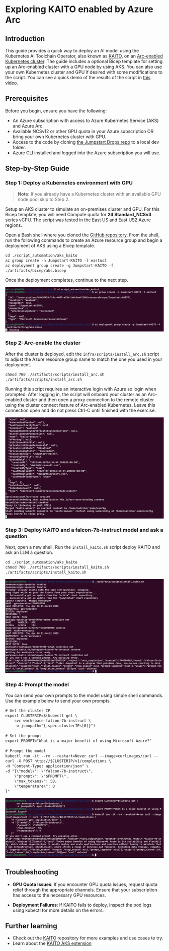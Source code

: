 # Exploring KAITO enabled by Azure Arc

## Introduction

This guide provides a quick way to deploy an AI model using the Kubernetes AI Toolchain Operator, also known as [KAITO](https://github.com/kaito-project/kaito), on an [Arc-enabled Kubernetes cluster](https://learn.microsoft.com/azure/azure-arc/kubernetes/overview). The guide includes a optional Bicep template for setting up an Arc-enabled cluster with a GPU node by using AKS. You can also use your own Kubernetes cluster and GPU if desired with some modifications to the script. You can see a quick demo of the results of the script in [this video](https://www.youtube.com/watch?v=Kef9WFyCeQA).

## Prerequisites

Before you begin, ensure you have the following:

* An Azure subscription with access to Azure Kubernetes Service (AKS) and Azure Arc.
* Available NCSv12 or other GPU quota in your Azure subscription OR bring your own Kubernetes cluster with GPU.
* Access to the code by cloning [the Jumpstart Drops repo](https://github.com/Azure/arc_jumpstart_drops) to a local dev folder.
* Azure CLI installed and logged into the Azure subscription you will use.

## Step-by-Step Guide

### Step 1: Deploy a Kubernetes environment with GPU

> **Note:** If you already have a Kubernetes cluster with an available GPU node pool skip to Step 2.

Setup an AKS cluster to simulate an on-premises cluster and GPU. For this Bicep template, you will need Compute quota for **24 Standard_NCSv3** series vCPU. The script was tested in the East US and East US2 Azure regions.

Open a Bash shell where you cloned the [GitHub repository](https://github.com/Azure/arc_jumpstart_drops). From the shell, run the following commands to create an Azure resource group and begin a deployment of AKS using a Bicep template.

```shell
cd ./script_automation/aks_kaito
az group create -n Jumpstart-KAITO -l eastus2
az deployment group create -g Jumpstart-KAITO -f ./artifacts/bicep/aks.bicep
```

Once the deployment completes, continue to the next step.

![Screenshot of a running deploy](./artifacts/media/deploy.png)

### Step 2: Arc-enable the cluster

After the cluster is deployed, edit the `infra/scripts/install_arc.sh` script to adjust the Azure resource group name to match the one you used in your deployment.

```shell
chmod 700 ./artifacts/scripts/install_arc.sh
./artifacts/scripts/install_arc.sh
```

Running this script requires an interactive login with Azure so login when prompted. After logging in, the script will onboard your cluster as an Arc-enabled cluster and then open a proxy connection to the remote cluster using the cluster connect feature of Arc-enabled Kubernetes. Leave this connection open and do not press Ctrl-C until finished with the exercise.

![Screenshot of Azure Arc installed](./artifacts/media/arc_installed.png)

### Step 3: Deploy KAITO and a falcon-7b-instruct model and ask a question

Next, open a new shell. Run the `install_kaito.sh` script deploy KAITO and ask an LLM a question.

```shell
cd ./script_automation/aks_kaito
chmod 700 ./artifacts/scripts/install_kaito.sh
./artifacts/scripts/install_kaito.sh
```
![Screenshot of KAITO installed](./artifacts/media/kaito_installed.png)

### Step 4: Prompt the model

You can send your own prompts to the model using simple shell commands. Use the example below to send your own prompts.

```shell
# Get the cluster IP
export CLUSTERIP=$(kubectl get \
    svc workspace-falcon-7b-instruct \
    -o jsonpath="{.spec.clusterIPs[0]}")

# Set the prompt
export PROMPT="What is a major benefit of using Microsoft Azure?"

# Prompt the model
kubectl run -it --rm --restart=Never curl --image=curlimages/curl -- curl -X POST http://$CLUSTERIP/v1/completions \
-H "Content-Type: application/json" \
-d "{\"model\": \"falcon-7b-instruct\",
    \"prompt\": \"$PROMPT\",
    \"max_tokens\": 50,
    \"temperature\": 0
}"
```

![Screenshot of a custom prompt](./artifacts/media/custom_prompt.png)

## Troubleshooting

* **GPU Quota Issues**: If you encounter GPU quota issues, request quota relief through the appropriate channels. Ensure that your subscription has access to the necessary GPU resources.

* **Deployment Failures**: If KAITO fails to deploy, inspect the pod logs using kubectl for more details on the errors.

## Further learning

* Check out the [KAITO](https://github.com/kaito-project/kaito) repository for more examples and use cases to try.
* Learn about the [KAITO AKS extension](https://learn.microsoft.com/azure/aks/aks-extension-kaito)

